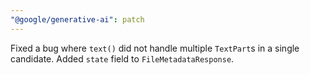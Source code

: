 ```yaml
---
"@google/generative-ai": patch
---
```


Fixed a bug where `text()` did not handle multiple `TextPart`s in a single candidate. Added `state` field to `FileMetadataResponse`.
